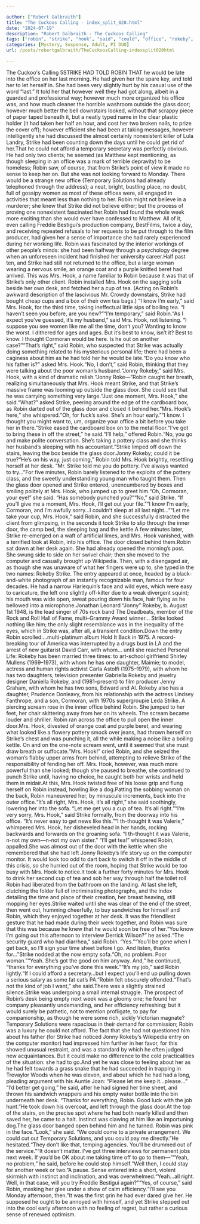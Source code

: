 ```yaml
---

author: ["Robert Galbraith"]
title: "The Cuckoos Calling - index_split_020.html"
date: "2024-07-19"
description: "Robert Galbraith - The Cuckoos Calling"
tags: ["robin", "strike", "hook", "said", "could", "office", "rokeby", "would", "door", "know", "like", "glass", "get", "time", "told", "however", "woman", "desk", "tea", "two", "temporary", "one", "week", "cup", "box"]
categories: [Mystery, Suspense, Adult, PI DUO]
url: /posts/robertgalbraith/TheCuckoosCalling-indexsplit020html

---
```



The Cuckoo's Calling
5STRIKE
HAD
TOLD
ROBIN
THAT he would be late into the office on her last morning. He had given her the spare key, and told her to let herself in. She had been very slightly hurt by his casual use of the word “last.” It told her that however well they had got along, albeit in a guarded and professional way; however much more organized his office was, and how much cleaner the horrible washroom outside the glass door; however much better the bell downstairs looked, without that scrappy piece of paper taped beneath it, but a neatly typed name in the clear plastic holder (it had taken her half an hour, and cost her two broken nails, to prize the cover off); however efficient she had been at taking messages, however intelligently she had discussed the almost certainly nonexistent killer of Lula Landry, Strike had been counting down the days until he could get rid of her.That he could not afford a temporary secretary was perfectly obvious. He had only two clients; he seemed (as Matthew kept mentioning, as though sleeping in an office was a mark of terrible depravity) to be homeless; Robin saw, of course, that from Strike’s point of view it made no sense to keep her on. But she was not looking forward to Monday. There would be a strange new office (Temporary Solutions had already telephoned through the address); a neat, bright, bustling place, no doubt, full of gossipy women as most of these offices were, all engaged in activities that meant less than nothing to her. Robin might not believe in a murderer; she knew that Strike did not believe either; but the process of proving one nonexistent fascinated her.Robin had found the whole week more exciting than she would ever have confessed to Matthew. All of it, even calling Freddie Bestigui’s production company, BestFilms, twice a day, and receiving repeated refusals to her requests to be put through to the film producer, had given her a sense of importance she had rarely experienced during her working life. Robin was fascinated by the interior workings of other people’s minds: she had been halfway through a psychology degree when an unforeseen incident had finished her university career.Half past ten, and Strike had still not returned to the office, but a large woman wearing a nervous smile, an orange coat and a purple knitted beret had arrived. This was Mrs. Hook, a name familiar to Robin because it was that of Strike’s only other client. Robin installed Mrs. Hook on the sagging sofa beside her own desk, and fetched her a cup of tea. (Acting on Robin’s awkward description of the lascivious Mr. Crowdy downstairs, Strike had bought cheap cups and a box of their own tea bags.) “I know I’m early,” said Mrs. Hook, for the third time, taking ineffectual little sips of boiling tea. “I haven’t seen you before, are you new?”“I’m temporary,” said Robin.“As I expect you’ve guessed, it’s my husband,” said Mrs. Hook, not listening. “I suppose you see women like me all the time, don’t you? Wanting to know the worst. I dithered for ages and ages. But it’s best to know, isn’t it? Best to know. I thought Cormoran would be here. Is he out on another case?”“That’s right,” said Robin, who suspected that Strike was actually doing something related to his mysterious personal life; there had been a caginess about him as he had told her he would be late.“Do you know who his father is?” asked Mrs. Hook.“No, I don’t,” said Robin, thinking that they were talking about the poor woman’s husband.“Jonny Rokeby,” said Mrs. Hook, with a kind of dramatic relish.“Jonny Roke—”Robin caught her breath, realizing simultaneously that Mrs. Hook meant Strike, and that Strike’s massive frame was looming up outside the glass door. She could see that he was carrying something very large.“Just one moment, Mrs. Hook,” she said.“What?” asked Strike, peering around the edge of the cardboard box, as Robin darted out of the glass door and closed it behind her.“Mrs. Hook’s here,” she whispered.“Oh, for fuck’s sake. She’s an hour early.”“I know. I thought you might want to, um, organize your office a bit before you take her in there.”Strike eased the cardboard box on to the metal floor.“I’ve got to bring these in off the street,” he said.“I’ll help,” offered Robin.“No, you go and make polite conversation. She’s taking a pottery class and she thinks her husband’s sleeping with his accountant.”Strike limped off down the stairs, leaving the box beside the glass door.Jonny Rokeby; could it be true?“He’s on his way, just coming,” Robin told Mrs. Hook brightly, resettling herself at her desk. “Mr. Strike told me you do pottery. I’ve always wanted to try…”For five minutes, Robin barely listened to the exploits of the pottery class, and the sweetly understanding young man who taught them. Then the glass door opened and Strike entered, unencumbered by boxes and smiling politely at Mrs. Hook, who jumped up to greet him.“Oh, Cormoran, your eye!” she said. “Has somebody punched you?”“No,” said Strike. “If you’ll give me a moment, Mrs. Hook, I’ll get out your file.”“I know I’m early, Cormoran, and I’m awfully sorry…I couldn’t sleep at all last night…”“Let me take your cup, Mrs. Hook,” said Robin, and she successfully distracted the client from glimpsing, in the seconds it took Strike to slip through the inner door, the camp bed, the sleeping bag and the kettle.A few minutes later, Strike re-emerged on a waft of artificial limes, and Mrs. Hook vanished, with a terrified look at Robin, into his office. The door closed behind them.Robin sat down at her desk again. She had already opened the morning’s post. She swung side to side on her swivel chair; then she moved to the computer and casually brought up Wikipedia. Then, with a disengaged air, as though she was unaware of what her fingers were up to, she typed in the two names: Rokeby Strike.
The entry appeared at once, headed by a black-and-white photograph of an instantly recognizable man, famous for four decades. He had a narrow Harlequin’s face and wild eyes, which were easy to caricature, the left one slightly off-kilter due to a weak divergent squint; his mouth was wide open, sweat pouring down his face, hair flying as he bellowed into a microphone.Jonathan Leonard “Jonny” Rokeby, b. August 1st 1948, is the lead singer of 70s rock band The Deadbeats, member of the Rock and Roll Hall of Fame, multi–Grammy Award winner… Strike looked nothing like him; the only slight resemblance was in the inequality of the eyes, which in Strike was, after all, a transient condition.Down the entry Robin scrolled:…multi-platinum album Hold It Back in 1975. A record-breaking tour of America was interrupted by a drugs bust in LA and the arrest of new guitarist David Carr, with whom… until she reached Personal Life: Rokeby has been married three times: to art-school girlfriend Shirley Mullens (1969–1973), with whom he has one daughter, Maimie; to model, actress and human rights activist Carla Astolfi (1975–1979), with whom he has two daughters, television presenter Gabriella Rokeby and jewelry designer Daniella Rokeby, and (1981–present) to film producer Jenny Graham, with whom he has two sons, Edward and Al. Rokeby also has a daughter, Prudence Donleavy, from his relationship with the actress Lindsey Fanthrope, and a son, Cormoran, with 1970s supergroupie Leda Strike.
A piercing scream rose in the inner office behind Robin. She jumped to her feet, her chair skittering away from her on its wheels. The scream became louder and shriller. Robin ran across the office to pull open the inner door.Mrs. Hook, divested of orange coat and purple beret, and wearing what looked like a flowery pottery smock over jeans, had thrown herself on Strike’s chest and was punching it, all the while making a noise like a boiling kettle. On and on the one-note scream went, until it seemed that she must draw breath or suffocate.“Mrs. Hook!” cried Robin, and she seized the woman’s flabby upper arms from behind, attempting to relieve Strike of the responsibility of fending her off. Mrs. Hook, however, was much more powerful than she looked; though she paused to breathe, she continued to punch Strike until, having no choice, he caught both her wrists and held them in midair.At this, Mrs. Hook twisted free of his loose grip and flung herself on Robin instead, howling like a dog.Patting the sobbing woman on the back, Robin maneuvered her, by minuscule increments, back into the outer office.“It’s all right, Mrs. Hook, it’s all right,” she said soothingly, lowering her into the sofa. “Let me get you a cup of tea. It’s all right.”“I’m very sorry, Mrs. Hook,” said Strike formally, from the doorway into his office. “It’s never easy to get news like this.”“I th-thought it was Valerie,” whimpered Mrs. Hook, her disheveled head in her hands, rocking backwards and forwards on the groaning sofa. “I th-thought it was Valerie, n-not my own—n-not my own sister.”
“I’ll get tea!” whispered Robin, appalled.She was almost out of the door with the kettle when she remembered that she had left Jonny Rokeby’s life story up on the computer monitor. It would look too odd to dart back to switch it off in the middle of this crisis, so she hurried out of the room, hoping that Strike would be too busy with Mrs. Hook to notice.It took a further forty minutes for Mrs. Hook to drink her second cup of tea and sob her way through half the toilet roll Robin had liberated from the bathroom on the landing. At last she left, clutching the folder full of incriminating photographs, and the index detailing the time and place of their creation, her breast heaving, still mopping her eyes.Strike waited until she was clear of the end of the street, then went out, humming cheerfully, to buy sandwiches for himself and Robin, which they enjoyed together at her desk. It was the friendliest gesture that he had made during their week together, and Robin was sure that this was because he knew that he would soon be free of her.“You know I’m going out this afternoon to interview Derrick Wilson?” he asked.“The security guard who had diarrhea,” said Robin. “Yes.”“You’ll be gone when I get back, so I’ll sign your time sheet before I go. And listen, thanks for…”Strike nodded at the now empty sofa.“Oh, no problem. Poor woman.”“Yeah. She’s got the good on him anyway. And,” he continued, “thanks for everything you’ve done this week.”“It’s my job,” said Robin lightly.“If I could afford a secretary…but I expect you’ll end up pulling down a serious salary as some fat cat’s PA.”Robin felt obscurely offended.“That’s not the kind of job I want,” she said.There was a slightly strained silence.Strike was undergoing a small internal struggle. The prospect of Robin’s desk being empty next week was a gloomy one; he found her company pleasantly undemanding, and her efficiency refreshing; but it would surely be pathetic, not to mention profligate, to pay for companionship, as though he were some rich, sickly Victorian magnate? Temporary Solutions were rapacious in their demand for commission; Robin was a luxury he could not afford. The fact that she had not questioned him about his father (for Strike had noticed Jonny Rokeby’s Wikipedia entry on the computer monitor) had impressed him further in her favor, for this showed unusual restraint, and was a standard by which he often judged new acquaintances. But it could make no difference to the cold practicalities of the situation: she had to go.And yet he was close to feeling about her as he had felt towards a grass snake that he had succeeded in trapping in Trevaylor Woods when he was eleven, and about which he had had a long, pleading argument with his Auntie Joan: “Please let me keep it…please…” “I’d better get going,” he said, after he had signed her time sheet, and thrown his sandwich wrappers and his empty water bottle into the bin underneath her desk. “Thanks for everything, Robin. Good luck with the job hunt.”He took down his overcoat, and left through the glass door.At the top of the stairs, on the precise spot where he had both nearly killed and then saved her, he came to a halt. Instinct was clawing at him like an importuning dog.The glass door banged open behind him and he turned. Robin was pink in the face.“Look,” she said. “We could come to a private arrangement. We could cut out Temporary Solutions, and you could pay me directly.”He hesitated.“They don’t like that, temping agencies. You’ll be drummed out of the service.”“It doesn’t matter. I’ve got three interviews for permanent jobs next week. If you’d be OK about me taking time off to go to them—”“Yeah, no problem,” he said, before he could stop himself.“Well then, I could stay for another week or two.”A pause. Sense entered into a short, violent skirmish with instinct and inclination, and was overwhelmed.“Yeah…all right. Well, in that case, will you try Freddie Bestigui again?”“Yes, of course,” said Robin, masking her glee under a show of calm efficiency.“I’ll see you Monday afternoon, then.”It was the first grin he had ever dared give her. He supposed he ought to be annoyed with himself, and yet Strike stepped out into the cool early afternoon with no feeling of regret, but rather a curious sense of renewed optimism.
